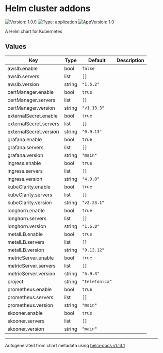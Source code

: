 # Helm cluster addons

![Version: 1.0.0](https://img.shields.io/badge/Version-1.0.0-informational?style=flat-square) ![Type: application](https://img.shields.io/badge/Type-application-informational?style=flat-square) ![AppVersion: 1.0](https://img.shields.io/badge/AppVersion-1.0-informational?style=flat-square)

A Helm chart for Kubernetes

## Values

| Key | Type | Default | Description |
|-----|------|---------|-------------|
| awslb.enable | bool | `false` |  |
| awslb.servers | list | `[]` |  |
| awslb.version | string | `"1.6.2"` |  |
| certManager.enable | bool | `true` |  |
| certManager.servers | list | `[]` |  |
| certManager.version | string | `"v1.13.3"` |  |
| externalSecret.enable | bool | `true` |  |
| externalSecret.servers | list | `[]` |  |
| externalSecret.version | string | `"0.9.13"` |  |
| grafana.enable | bool | `true` |  |
| grafana.servers | list | `[]` |  |
| grafana.version | string | `"main"` |  |
| ingress.enable | bool | `true` |  |
| ingress.servers | list | `[]` |  |
| ingress.version | string | `"4.9.0"` |  |
| kubeClarity.enable | bool | `true` |  |
| kubeClarity.servers | list | `[]` |  |
| kubeClarity.version | string | `"v2.23.1"` |  |
| longhorn.enable | bool | `true` |  |
| longhorn.servers | list | `[]` |  |
| longhorn.version | string | `"1.6.0"` |  |
| metalLB.enable | bool | `true` |  |
| metalLB.servers | list | `[]` |  |
| metalLB.version | string | `"0.13.12"` |  |
| metricServer.enable | bool | `true` |  |
| metricServer.servers | list | `[]` |  |
| metricServer.version | string | `"6.9.3"` |  |
| project | string | `"telefonica"` |  |
| prometheus.enable | bool | `true` |  |
| prometheus.servers | list | `[]` |  |
| prometheus.version | string | `"main"` |  |
| skooner.enable | bool | `true` |  |
| skooner.servers | list | `[]` |  |
| skooner.version | string | `"main"` |  |

----------------------------------------------
Autogenerated from chart metadata using [helm-docs v1.13.1](https://github.com/norwoodj/helm-docs/releases/v1.13.1)
